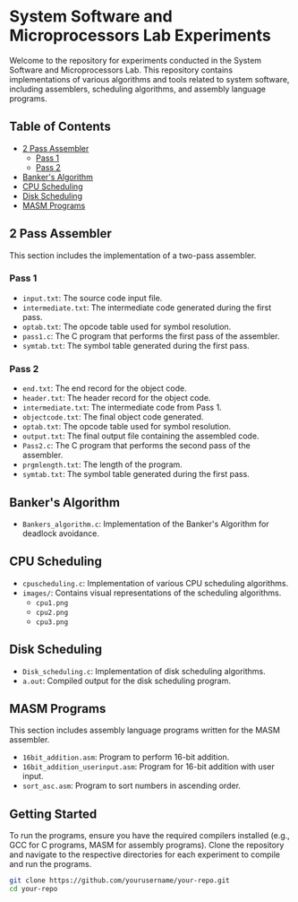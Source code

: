 # System Software and Microprocessors Lab Experiments

Welcome to the repository for experiments conducted in the System Software and Microprocessors Lab. This repository contains implementations of various algorithms and tools related to system software, including assemblers, scheduling algorithms, and assembly language programs.

## Table of Contents

- [2 Pass Assembler](#2-pass-assembler)
  - [Pass 1](#pass-1)
  - [Pass 2](#pass-2)
- [Banker's Algorithm](#bankers-algorithm)
- [CPU Scheduling](#cpu-scheduling)
- [Disk Scheduling](#disk-scheduling)
- [MASM Programs](#masm-programs)

## 2 Pass Assembler

This section includes the implementation of a two-pass assembler.

### Pass 1
- `input.txt`: The source code input file.
- `intermediate.txt`: The intermediate code generated during the first pass.
- `optab.txt`: The opcode table used for symbol resolution.
- `pass1.c`: The C program that performs the first pass of the assembler.
- `symtab.txt`: The symbol table generated during the first pass.

### Pass 2
- `end.txt`: The end record for the object code.
- `header.txt`: The header record for the object code.
- `intermediate.txt`: The intermediate code from Pass 1.
- `objectcode.txt`: The final object code generated.
- `optab.txt`: The opcode table used for symbol resolution.
- `output.txt`: The final output file containing the assembled code.
- `Pass2.c`: The C program that performs the second pass of the assembler.
- `prgmlength.txt`: The length of the program.
- `symtab.txt`: The symbol table generated during the first pass.

## Banker's Algorithm

- `Bankers_algorithm.c`: Implementation of the Banker's Algorithm for deadlock avoidance.

## CPU Scheduling

- `cpuscheduling.c`: Implementation of various CPU scheduling algorithms.
- `images/`: Contains visual representations of the scheduling algorithms.
  - `cpu1.png`
  - `cpu2.png`
  - `cpu3.png`

## Disk Scheduling

- `Disk_scheduling.c`: Implementation of disk scheduling algorithms.
- `a.out`: Compiled output for the disk scheduling program.

## MASM Programs

This section includes assembly language programs written for the MASM assembler.

- `16bit_addition.asm`: Program to perform 16-bit addition.
- `16bit_addition_userinput.asm`: Program for 16-bit addition with user input.
- `sort_asc.asm`: Program to sort numbers in ascending order.

## Getting Started

To run the programs, ensure you have the required compilers installed (e.g., GCC for C programs, MASM for assembly programs). Clone the repository and navigate to the respective directories for each experiment to compile and run the programs.

```bash
git clone https://github.com/yourusername/your-repo.git
cd your-repo
